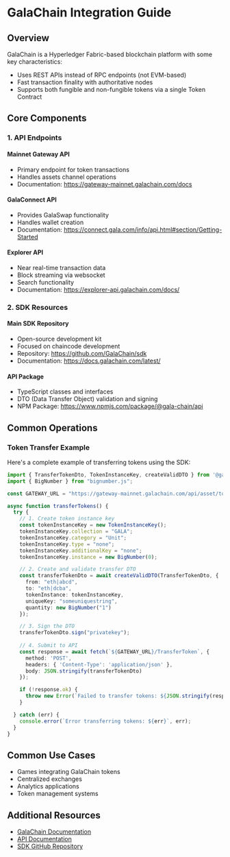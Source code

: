 # GalaChain Integration Guide

## Overview

GalaChain is a Hyperledger Fabric-based blockchain platform with some key characteristics:
- Uses REST APIs instead of RPC endpoints (not EVM-based)
- Fast transaction finality with authoritative nodes
- Supports both fungible and non-fungible tokens via a single Token Contract

## Core Components

### 1. API Endpoints

#### Mainnet Gateway API
- Primary endpoint for token transactions
- Handles assets channel operations
- Documentation: https://gateway-mainnet.galachain.com/docs

#### GalaConnect API
- Provides GalaSwap functionality
- Handles wallet creation
- Documentation: https://connect.gala.com/info/api.html#section/Getting-Started

#### Explorer API
- Near real-time transaction data
- Block streaming via websocket
- Search functionality
- Documentation: https://explorer-api.galachain.com/docs/

### 2. SDK Resources

#### Main SDK Repository
- Open-source development kit
- Focused on chaincode development
- Repository: https://github.com/GalaChain/sdk
- Documentation: https://docs.galachain.com/latest/

#### API Package
- TypeScript classes and interfaces
- DTO (Data Transfer Object) validation and signing
- NPM Package: https://www.npmjs.com/package/@gala-chain/api

## Common Operations

### Token Transfer Example

Here's a complete example of transferring tokens using the SDK:

```typescript
import { TransferTokenDto, TokenInstanceKey, createValidDTO } from '@gala-chain/api'
import { BigNumber } from "bignumber.js";

const GATEWAY_URL = "https://gateway-mainnet.galachain.com/api/asset/token-contract";

async function transferTokens() {
  try {
    // 1. Create token instance key
    const tokenInstanceKey = new TokenInstanceKey();
    tokenInstanceKey.collection = "GALA";
    tokenInstanceKey.category = "Unit";
    tokenInstanceKey.type = "none";
    tokenInstanceKey.additionalKey = "none";
    tokenInstanceKey.instance = new BigNumber(0);

    // 2. Create and validate transfer DTO
    const transferTokenDto = await createValidDTO(TransferTokenDto, {
      from: "eth|abcd",
      to: "eth|dcba",
      tokenInstance: tokenInstanceKey,
      uniqueKey: "someuniquestring",
      quantity: new BigNumber("1")
    });

    // 3. Sign the DTO
    transferTokenDto.sign("privatekey");
    
    // 4. Submit to API
    const response = await fetch(`${GATEWAY_URL}/TransferToken`, {
      method: 'POST',
      headers: { 'Content-Type': 'application/json' },
      body: JSON.stringify(transferTokenDto)
    });

    if (!response.ok) {
      throw new Error(`Failed to transfer tokens: ${JSON.stringify(response)}`);
    }

  } catch (err) {
    console.error(`Error transferring tokens: ${err}`, err);
  }
}
```

## Common Use Cases

- Games integrating GalaChain tokens
- Centralized exchanges
- Analytics applications
- Token management systems

## Additional Resources

- [GalaChain Documentation](https://docs.galachain.com)
- [API Documentation](https://gateway-mainnet.galachain.com/docs)
- [SDK GitHub Repository](https://github.com/GalaChain/sdk)